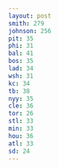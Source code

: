 ```yaml
---
layout: post
smith: 279
johnson: 256
pit: 35
phi: 31
bal: 41
bos: 35
lad: 34
wsh: 31
kc: 34
tb: 38
nyy: 35
cle: 36
tor: 26
stl: 33
min: 33
hou: 36
atl: 33
sd: 24
---
```

